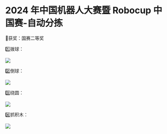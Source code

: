 # 2024 年中国机器人大赛暨 Robocup 中国赛-自动分拣
🏅获奖：国赛二等奖

1️⃣拨球：

![](https://github.com/nanjin1/Automatic-sorting-robot/blob/main/GIF/bo.gif)

2️⃣倒球：

![](https://github.com/nanjin1/Automatic-sorting-robot/blob/main/GIF/dao.gif)

3️⃣绕圆：

![](https://github.com/nanjin1/Automatic-sorting-robot/blob/main/GIF/rao.gif)

4️⃣抓积木：

![](https://github.com/nanjin1/Automatic-sorting-robot/blob/main/GIF/zhua.gif)

